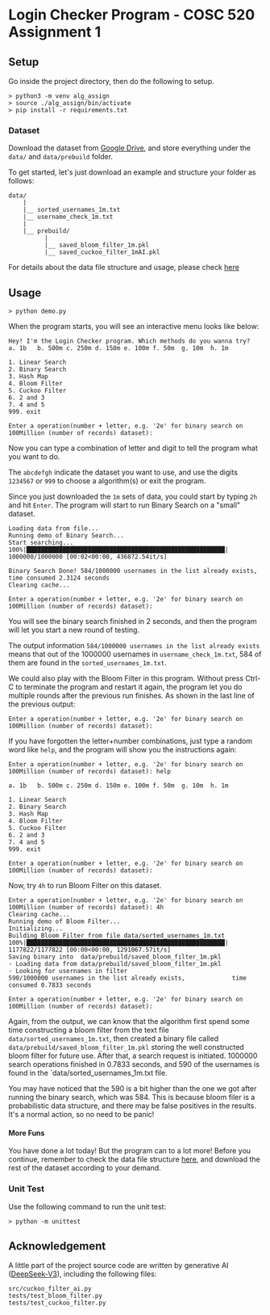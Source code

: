 # Login Checker Program - COSC 520 Assignment 1 

## Setup 

Go inside the project directory, then do the following to setup.
```
> python3 -m venv alg_assign
> source ./alg_assign/bin/activate
> pip install -r requirements.txt
```

### Dataset
Download the dataset from [Google Drive](https://drive.google.com/drive/folders/18dPf2WIguPIK68wyTIklPPpi2dBzVe3U?usp=sharing), and store everything under the `data/` and `data/prebuild` folder. 

To get started, let's just download an example and structure your folder as follows:
```
data/
    |
    |__ sorted_usernames_1m.txt
    |__ username_check_1m.txt
    |
    |__ prebuild/
          |
          |__ saved_bloom_filter_1m.pkl
          |__ saved_cuckoo_filter_1mAI.pkl
```

For details about the data file structure and usage, please check [here](data/README.md)


## Usage

```
> python demo.py
```
When the program starts, you will see an interactive menu looks like below:
```
Hey! I'm the Login Checker program. Which methods do you wanna try?
a. 1b	b. 500m	c. 250m	d. 150m	e. 100m	f. 50m	g. 10m	h. 1m
 
1. Linear Search            
2. Binary Search            
3. Hash Map            
4. Bloom Filter            
5. Cuckoo Filter            
6. 2 and 3            
7. 4 and 5            
999. exit

Enter a operation(number + letter, e.g. '2e' for binary search on 100Million (number of records) dataset):
```

Now you can type a combination of letter and digit to tell the program what you want to do. 

The `abcdefgh` indicate the dataset you want to use, and use the digits `1234567` or `999` to choose a algorithm(s) or exit the program.

Since you just downloaded the `1m` sets of data, you could start by typing `2h` and hit `Enter`. The program will start to run Binary Search on a "small" dataset.
```
Loading data from file...
Running demo of Binary Search...
Start searching...
100%|███████████████████████████████████████████████████████| 1000000/1000000 [00:02<00:00, 436872.54it/s]

Binary Search Done! 584/1000000 usernames in the list already exists,         time consumed 2.3124 seconds
Clearing cache...

Enter a operation(number + letter, e.g. '2e' for binary search on 100Million (number of records) dataset):
```

You will see the binary search finished in 2 seconds, and then the program will let you start a new round of testing.

The output information `584/1000000 usernames in the list already exists` means that out of the 1000000 usernames in `username_check_1m.txt`, 584 of them are found in the `sorted_usernames_1m.txt`.

We could also play with the Bloom Filter in this program. Without press Ctrl-C to terminate the program and restart it again, the program let you do multiple rounds after the previous run finishes. As shown in the last line of the previous output:
```
Enter a operation(number + letter, e.g. '2e' for binary search on 100Million (number of records) dataset):
```
If you have forgotten the letter+number combinations, just type a random word like `help`, and the program will show you the instructions again:
```
Enter a operation(number + letter, e.g. '2e' for binary search on 100Million (number of records) dataset): help

a. 1b	b. 500m	c. 250m	d. 150m	e. 100m	f. 50m	g. 10m	h. 1m
 
1. Linear Search            
2. Binary Search            
3. Hash Map            
4. Bloom Filter            
5. Cuckoo Filter            
6. 2 and 3            
7. 4 and 5            
999. exit

Enter a operation(number + letter, e.g. '2e' for binary search on 100Million (number of records) dataset):
```
Now, try `4h` to run Bloom Filter on this dataset.
```
Enter a operation(number + letter, e.g. '2e' for binary search on 100Million (number of records) dataset): 4h
Clearing cache...
Running demo of Bloom Filter...
Initializing...
Building Bloom Filter from file data/sorted_usernames_1m.txt
100%|███████████████████████████████████████████████████████| 1177822/1177822 [00:00<00:00, 1291067.57it/s]
Saving binary into  data/prebuild/saved_bloom_filter_1m.pkl
- Loading data from data/prebuild/saved_bloom_filter_1m.pkl
- Looking for usernames in filter
590/1000000 usernames in the list already exists,             time consumed 0.7833 seconds

Enter a operation(number + letter, e.g. '2e' for binary search on 100Million (number of records) dataset): 
```
Again, from the output, we can know that the algorithm first spend some time constructing a bloom filter from the text file `data/sorted_usernames_1m.txt`, then created a binary file called `data/prebuild/saved_bloom_filter_1m.pkl` storing the well constructed bloom filter for future use. After that, a search request is initiated. 1000000 search operations finished in 0.7833 seconds, and 590 of the usernames is found in the `data/sorted_usernames_1m.txt file.

You may have noticed that the 590 is a bit higher than the one we got after running the binary search, which was 584. This is because bloom filer is a probabilistic data structure, and there may be false positives in the results. It's a normal action, so no need to be panic!

#### More Funs

You have done a lot today! But the program can to a lot more!
Before you continue, remember to check the data file structure [here](data/README.md), and download the rest of the dataset according to your demand.

### Unit Test

Use the following command to run the unit test:
```
> python -m unittest
```
## Acknowledgement

A little part of the project source code are written by generative AI ([DeepSeek-V3](https://www.deepseek.com)), including the following files:
```
src/cuckoo_filter_ai.py
tests/test_bloom_filter.py
tests/test_cuckoo_filter.py
```


